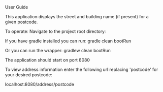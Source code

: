 User Guide

This application displays the street and building name (if present) for a given postcode.

To operate:
Navigate to the project root directory:

If you have gradle installed you can run:
gradle clean bootRun

Or you can run the wrapper:
gradlew clean bootRun

The application should start on port 8080

To view address information enter the following url replacing 'postcode' for your desired postcode:

localhost:8080/address/postcode
